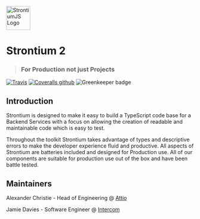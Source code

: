 <img alt="StrontiumJS Logo" src="https://raw.githubusercontent.com/StrontiumJS/Framework/master/assets/logos/Logo%402x.png" width="64">

# Strontium 2

> ### For Production not just Projects

[![Travis](https://img.shields.io/travis/StrontiumJS/Framework.svg)](https://travis-ci.org/StrontiumJS/Framework)
[![Coveralls github](https://img.shields.io/coveralls/github/StrontiumJS/Framework.svg)](https://coveralls.io/github/StrontiumJS/Framework)
![Greenkeeper badge](https://badges.greenkeeper.io/StrontiumJS/Framework.svg)

## Introduction

Strontium is designed to make it easy to build a TypeScript code base for a Backend Services with a focus on allowing the
creation of readable and maintainable code which is easy to test.

Throughout the toolkit Strontium takes advantage of types and descriptive errors to make the developer experience fluid
and productive. All aspects of Strontium are batteries included and designed for Production use. All of our components
are suitable for production use out of the box and have been battle tested.

## Maintainers

Alexander Christie - Head of Engineering @ [Attio](https://attio.com)

Jamie Davies - Software Engineer @ [Intercom](https://intercom.io)

